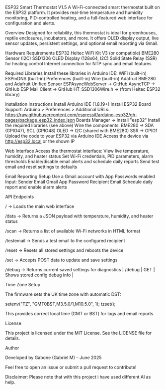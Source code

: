 ESP32 Smart Thermostat V1.5
A Wi-Fi-connected smart thermostat built on the ESP32 platform. It provides real-time temperature and humidity monitoring, PID-controlled heating, and a full-featured web interface for configuration and alerts.

Overview
Designed for reliability, this thermostat is ideal for greenhouses, reptile enclosures, incubators, and more. It offers OLED display output, live sensor updates, persistent settings, and optional email reporting via Gmail.

Hardware Requirements
ESP32 Heltec WiFi Kit V3 (or compatible)
BME280 Sensor (I2C)
SSD1306 OLED Display (128x64, I2C)
Solid State Relay (SSR) for heating control
Internet connection for NTP sync and email features

Required Libraries
Install these libraries in Arduino IDE:
WiFi (built-in)
ESPmDNS (built-in)
Preferences (built-in)
Wire (built-in)
Adafruit BME280 and Adafruit Unified Sensor
ESPAsyncWebServer → GitHub
AsyncTCP → GitHub
ESP Mail Client → GitHub
HT_SSD1306Wire.h → (from Heltec ESP32 library)

Installation Instructions
Install Arduino IDE (1.8.19+)
Install ESP32 Board Support:
Arduino > Preferences > Additional URLs:
https://raw.githubusercontent.com/espressif/arduino-esp32/gh-pages/package_esp32_index.json
Boards Manager → Install "esp32"
Install the required libraries (see above)
Wire the components:
BME280 → SDA (GPIO47), SCL (GPIO48)
OLED → I2C (shared with BME280)
SSR → GPIO1
Upload the code to your ESP32 via Arduino IDE
Access the device via http://esp32.local or the shown IP

Web Interface
Access the thermostat interface:
View live temperature, humidity, and heater status
Set Wi-Fi credentials, PID parameters, alarm thresholds
Enable/disable email alerts and schedule daily reports
Send test email and reset settings to defaults

Email Reporting Setup
Use a Gmail account with App Passwords enabled
Input: Sender Email
Gmail App Password
Recipient Email
Schedule daily report and enable alarm alerts

API Endpoints

/ → Loads the main web interface

/data → Returns a JSON payload with temperature, humidity, and heater status

/scan → Returns a list of available Wi-Fi networks in HTML format

/testemail → Sends a test email to the configured recipient

/reset → Resets all stored settings and reboots the device

/set → Accepts POST data to update and save settings

/debug → Returns current saved settings for diagnostics
| /debug      | GET    | Shows stored config debug info       |

Time Zone Setup

The firmware sets the UK time zone with automatic DST:

setenv("TZ", "GMT0BST,M3.5.0/1,M10.5.0", 1);
tzset();

This provides correct local time (GMT or BST) for logs and email reports.

License

This project is licensed under the MIT License. See the LICENSE file for details.

Author

Developed by Gabone (Gabriel M) – June 2025

Feel free to open an issue or submit a pull request to contribute!

Disclaimer: Please note that with this project i have used different AI as help.
